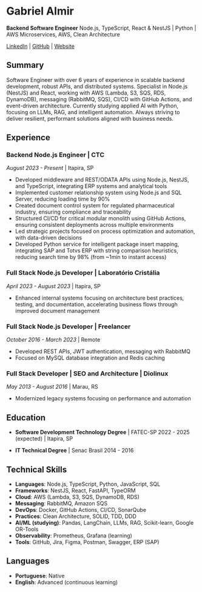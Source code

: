 # Gabriel Almir

**Backend Software Engineer**
Node.js, TypeScript, React & NestJS | Python | AWS
Microservices, AWS, Clean Architecture

[LinkedIn](https://linkedin.com/in/gabrielalmir) | [GitHub](https://github.com/gabrielalmir) | [Website](https://gabrielalmir.com.br)

## Summary
Software Engineer with over 6 years of experience in scalable backend development, robust APIs, and distributed systems. Specialist in Node.js (NestJS) and React, working with AWS (Lambda, S3, SQS, RDS, DynamoDB), messaging (RabbitMQ, SQS), CI/CD with GitHub Actions, and event-driven architecture. Currently studying applied AI with Python, focusing on LLMs, RAG, and intelligent automation. Always striving to deliver resilient, performant solutions aligned with business needs.

## Experience

### Backend Node.js Engineer | CTC
*August 2023 - Present* | Itapira, SP

- Developed middleware and REST/ODATA APIs using Node.js, NestJS, and TypeScript, integrating ERP systems and analytical tools
- Implemented customer relationship system using Node.js and SQL Server, reducing loading time by 90%
- Created document control system for regulated pharmaceutical industry, ensuring compliance and traceability
- Structured CI/CD for critical modular monolith using GitHub Actions, ensuring consistent deployments across multiple environments
- Led strategic projects focused on process optimization and automation, with data-driven decisions
- Developed Python service for intelligent package insert mapping, integrating SAP and Totvs ERP with string comparison heuristics, reducing search time by 98% (from ~1min to instant access)

### Full Stack Node.js Developer | Laboratório Cristália
*April 2023 - August 2023* | Itapira, SP

- Enhanced internal systems focusing on architecture best practices, testing, and documentation, accelerating business flows through improved document management

### Full Stack Node.js Developer | Freelancer
*October 2016 - March 2023* | Remote

- Developed REST APIs, JWT authentication, messaging with RabbitMQ
- Focused on MySQL database integration and Redis caching

### Full Stack Developer | SEO and Architecture | Diolinux
*May 2013 - August 2016* | Marau, RS

- Modernized legacy systems focusing on performance and automation

## Education

- **Software Development Technology Degree** | FATEC-SP
  2022 - 2025 (expected) | Itapira, SP

- **IT Technical Degree** | Senac Brasil
  2014 - 2016

## Technical Skills

- **Languages**: Node.js, TypeScript, Python, JavaScript, SQL
- **Frameworks**: NestJS, React, FastAPI, TypeORM
- **Cloud**: AWS (Lambda, S3, SQS, DynamoDB, RDS)
- **Messaging**: RabbitMQ, Amazon SQS
- **DevOps**: Docker, GitHub Actions, CI/CD, SonarQube
- **Practices**: Clean Architecture, SOLID, TDD, DDD
- **AI/ML (studying)**: Pandas, LangChain, LLMs, RAG, Scikit-learn, Google OR-Tools
- **Observability**: Prometheus, Grafana (learning)
- **Tools**: GitHub, Jira, Figma, Postman, Swagger, ERP (SAP)

## Languages

- **Portuguese**: Native
- **English**: Advanced (continuous learning)
